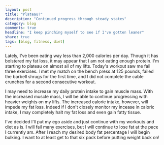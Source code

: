 ```yaml
---
layout: post
title: "Plateau?"
description: "Continued progress through steady states"
category: blog
comments: true
headline: "I keep pinching myself to see if I've gotten leaner"
share: true
tags: [blog, fitness, diet]
---
```

Lately, I've been eating way less than 2,000 calories per day.  Though it has bolstered my fat loss, it may appear that I am not eating enough protein.  I'm starting to plateau on almost all of my lifts.  Today's workout saw me fail three exercises.  I met my match on the bench press at 125 pounds, failed the barbell shrugs for the first time, and I did not complete the cable crunches for a second consecutive workout.

I may need to increase my daily protein intake to gain muscle mass.  With the increased muscle mass, I will be able to continue progressing with heavier weights on my lifts.  The increased calorie intake, however, will impede my fat loss.  Indeed if I don't closely monitor my incease in caloric intake, I may completely halt my fat loss and even gain fatty tissue.

I've decided I'll put my ego aside and just continue with my workouts and diet as is.  I will fail many exercises, but I will continue to lose fat at the pace I currently am.  After I reach my desired body fat percentage I will begin bulking.  I want to at least get to that six pack before putting weight back on!
